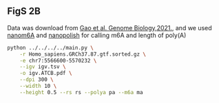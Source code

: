 
## FigS 2B

Data was download from [Gao et al. Genome Biology,2021.](https://genomebiology.biomedcentral.com/articles/10.1186/s13059-020-02241-7),
and we used [nanom6A](https://github.com/gaoyubang/nanom6A) and [nanopolish](https://github.com/nanoporetech/pipeline-polya-ng) for calling m6A and length of poly(A)  


```bash
python ../../../../main.py \
    -r Homo_sapiens.GRCh37.87.gtf.sorted.gz \
    -e chr7:5566600-5570232 \
    --igv igv.tsv \
    -o igv.ATCB.pdf \
    --dpi 300 \
    --width 10 \
    --height 0.5 --rs rs --polya pa --m6a ma

```